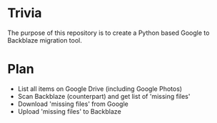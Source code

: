 # Trivia
The purpose of this repository is to create a Python based Google to Backblaze migration tool.

# Plan
- List all items on Google Drive (including Google Photos)
- Scan Backblaze (counterpart) and get list of 'missing files'
- Download 'missing files' from Google
- Upload 'missing files' to Backblaze